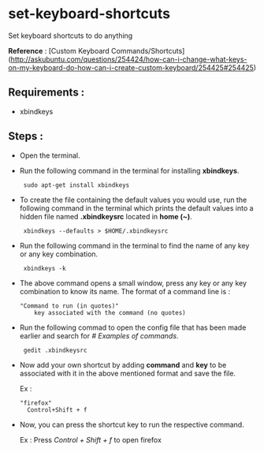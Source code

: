 # set-keyboard-shortcuts
Set keyboard shortcuts to do anything

**Reference** : [Custom Keyboard Commands/Shortcuts]         (http://askubuntu.com/questions/254424/how-can-i-change-what-keys-on-my-keyboard-do-how-can-i-create-custom-keyboard/254425#254425)

## Requirements :

* xbindkeys

## Steps :

* Open the terminal.
* Run the following command in the terminal for installing **xbindkeys**.

  ```  sudo apt-get install xbindkeys  ```
  
* To create the file containing the default values you would use, run the following command in the terminal 
which prints the default values into a hidden file named **.xbindkeysrc** located in **home (~)**.

  ```  xbindkeys --defaults > $HOME/.xbindkeysrc  ```
* Run the following command in the terminal to find the name of any key or any key combination. 

  ```  xbindkeys -k  ```
* The above command opens a small window, press any key or any key combination to know its name. The format of a command line is :
  
  ```  
  "Command to run (in quotes)"
      key associated with the command (no quotes)  
  ```
* Run the following commad to open the config file that has been made earlier and search for *# Examples of commands*.

  ```  gedit .xbindkeysrc  ```
* Now add your own shortcut by adding **command** and **key** to be associated with it in the above mentioned format and save the file. 

  Ex :

  ``` 
  "firefox"
    Control+Shift + f
  ```  
* Now, you can press the shortcut key to run the respective command. 
  
  Ex : Press *Control + Shift + f* to open firefox

